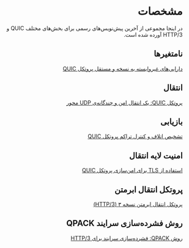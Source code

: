 <div dir="rtl">

# مشخصات

در اینجا مجموعی از آخرین پیش‌نویس‌های رسمی برای بخش‌های مختلف QUIC و HTTP/3 آورده شده است.

## نامتغیر‌ها

[دارایی‌های غیروابسته به نسخه و مستقل پروتکل QUIC](https://tools.ietf.org/html/draft-ietf-quic-invariants)

## انتقال

[پروتکل QUIC: یک انتقال امن و چندگانه‌ی UDP محور](https://tools.ietf.org/html/draft-ietf-quic-transport)

## بازیابی

[تشخیص اتلاف و کنترل تراکم پروتکل QUIC](https://tools.ietf.org/html/draft-ietf-quic-recovery)

## امنیت لایه انتقال

[استفاده از TLS برای امن‌سازی پروتکل QUIC](https://tools.ietf.org/html/draft-ietf-quic-tls)

## پروتکل انتقال ابرمتن

[پروتکل انتقال ابرمتن نسخه ۳ (HTTP/3)](https://tools.ietf.org/html/draft-ietf-quic-http)

## روش فشرده‌سازی سرایند QPACK

[روش QPACK: فشرده‌سازی سرایند برای HTTP/3](https://tools.ietf.org/html/draft-ietf-quic-qpack)
</div>
